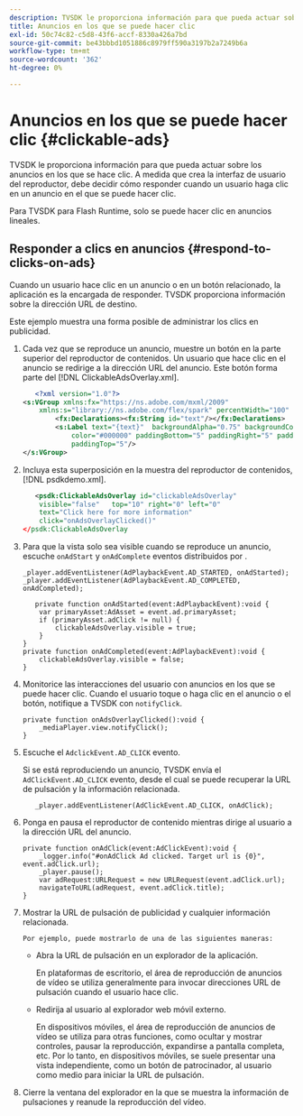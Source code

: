```yaml
---
description: TVSDK le proporciona información para que pueda actuar sobre los anuncios en los que se hace clic. A medida que crea la interfaz de usuario del reproductor, debe decidir cómo responder cuando un usuario haga clic en un anuncio en el que se puede hacer clic.
title: Anuncios en los que se puede hacer clic
exl-id: 50c74c82-c5d8-43f6-accf-8330a426a7bd
source-git-commit: be43bbbd1051886c8979ff590a3197b2a7249b6a
workflow-type: tm+mt
source-wordcount: '362'
ht-degree: 0%

---
```


# Anuncios en los que se puede hacer clic {#clickable-ads}

TVSDK le proporciona información para que pueda actuar sobre los anuncios en los que se hace clic. A medida que crea la interfaz de usuario del reproductor, debe decidir cómo responder cuando un usuario haga clic en un anuncio en el que se puede hacer clic.

Para TVSDK para Flash Runtime, solo se puede hacer clic en anuncios lineales.

## Responder a clics en anuncios {#respond-to-clicks-on-ads}

Cuando un usuario hace clic en un anuncio o en un botón relacionado, la aplicación es la encargada de responder. TVSDK proporciona información sobre la dirección URL de destino.

Este ejemplo muestra una forma posible de administrar los clics en publicidad.

1. Cada vez que se reproduce un anuncio, muestre un botón en la parte superior del reproductor de contenidos. Un usuario que hace clic en el anuncio se redirige a la dirección URL del anuncio. Este botón forma parte del [!DNL ClickableAdsOverlay.xml].

   ```xml
      <?xml version="1.0"?> 
   <s:VGroup xmlns:fx="https://ns.adobe.com/mxml/2009"  
       xmlns:s="library://ns.adobe.com/flex/spark" percentWidth="100" horizontalAlign="center">     
           <fx:Declarations><fx:String id="text"/></fx:Declarations> 
           <s:Label text="{text}"  backgroundAlpha="0.75" backgroundColor="#DEDEDE"  
               color="#000000" paddingBottom="5" paddingRight="5" paddingLeft="5"  
               paddingTop="5"/> 
   </s:VGroup>
   ```

1. Incluya esta superposición en la muestra del reproductor de contenidos, [!DNL psdkdemo.xml].

   ```xml
      <psdk:ClickableAdsOverlay id="clickableAdsOverlay"  
       visible="false"   top="10" right="0" left="0"  
       text="Click here for more information"   
       click="onAdsOverlayClicked()" 
   </psdk:ClickableAdsOverlay
   ```

1. Para que la vista solo sea visible cuando se reproduce un anuncio, escuche `onAdStart` y `onAdComplete` eventos distribuidos por .

   ```
   _player.addEventListener(AdPlaybackEvent.AD_STARTED, onAdStarted); 
   _player.addEventListener(AdPlaybackEvent.AD_COMPLETED, onAdCompleted); 
   ```

   ```
      private function onAdStarted(event:AdPlaybackEvent):void { 
       var primaryAsset:AdAsset = event.ad.primaryAsset; 
       if (primaryAsset.adClick != null) { 
           clickableAdsOverlay.visible = true;  
       } 
   } 
   private function onAdCompleted(event:AdPlaybackEvent):void { 
       clickableAdsOverlay.visible = false; 
   }
   ```

1. Monitorice las interacciones del usuario con anuncios en los que se puede hacer clic. Cuando el usuario toque o haga clic en el anuncio o el botón, notifique a TVSDK con `notifyClick`.

   ```
   private function onAdsOverlayClicked():void {     
       _mediaPlayer.view.notifyClick(); 
   }
   ```

1. Escuche el `AdclickEvent.AD_CLICK` evento.

   Si se está reproduciendo un anuncio, TVSDK envía el `AdClickEvent.AD_CLICK` evento, desde el cual se puede recuperar la URL de pulsación y la información relacionada.

   ```
      _player.addEventListener(AdClickEvent.AD_CLICK, onAdClick);
   ```

1. Ponga en pausa el reproductor de contenido mientras dirige al usuario a la dirección URL del anuncio.

   ```
   private function onAdClick(event:AdClickEvent):void { 
       _logger.info("#onAdClick Ad clicked. Target url is {0}", event.adClick.url);  
       _player.pause(); 
       var adRequest:URLRequest = new URLRequest(event.adClick.url); 
       navigateToURL(adRequest, event.adClick.title); 
   }
   ```

1. Mostrar la URL de pulsación de publicidad y cualquier información relacionada.

       Por ejemplo, puede mostrarlo de una de las siguientes maneras:
   
   * Abra la URL de pulsación en un explorador de la aplicación.

      En plataformas de escritorio, el área de reproducción de anuncios de vídeo se utiliza generalmente para invocar direcciones URL de pulsación cuando el usuario hace clic.
   * Redirija al usuario al explorador web móvil externo.

      En dispositivos móviles, el área de reproducción de anuncios de vídeo se utiliza para otras funciones, como ocultar y mostrar controles, pausar la reproducción, expandirse a pantalla completa, etc. Por lo tanto, en dispositivos móviles, se suele presentar una vista independiente, como un botón de patrocinador, al usuario como medio para iniciar la URL de pulsación.

1. Cierre la ventana del explorador en la que se muestra la información de pulsaciones y reanude la reproducción del vídeo.
